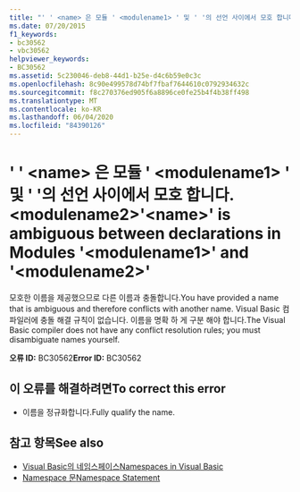 ```yaml
---
title: "' ' <name> 은 모듈 ' <modulename1> ' 및 ' '의 선언 사이에서 모호 합니다. <modulename2>"
ms.date: 07/20/2015
f1_keywords:
- bc30562
- vbc30562
helpviewer_keywords:
- BC30562
ms.assetid: 5c230046-deb8-44d1-b25e-d4c6b59e0c3c
ms.openlocfilehash: 8c90e499578d74bf7fbaf7644610c0792934632c
ms.sourcegitcommit: f8c270376ed905f6a8896ce0fe25b4f4b38ff498
ms.translationtype: MT
ms.contentlocale: ko-KR
ms.lasthandoff: 06/04/2020
ms.locfileid: "84390126"
---
```

# <a name="name-is-ambiguous-between-declarations-in-modules-modulename1-and-modulename2"></a><span data-ttu-id="b3904-102">' ' \<name> 은 모듈 ' \<modulename1> ' 및 ' '의 선언 사이에서 모호 합니다. \<modulename2></span><span class="sxs-lookup"><span data-stu-id="b3904-102">'\<name>' is ambiguous between declarations in Modules '\<modulename1>' and '\<modulename2>'</span></span>
<span data-ttu-id="b3904-103">모호한 이름을 제공했으므로 다른 이름과 충돌합니다.</span><span class="sxs-lookup"><span data-stu-id="b3904-103">You have provided a name that is ambiguous and therefore conflicts with another name.</span></span> <span data-ttu-id="b3904-104">Visual Basic 컴파일러에 충돌 해결 규칙이 없습니다. 이름을 명확 하 게 구분 해야 합니다.</span><span class="sxs-lookup"><span data-stu-id="b3904-104">The Visual Basic compiler does not have any conflict resolution rules; you must disambiguate names yourself.</span></span>  
  
 <span data-ttu-id="b3904-105">**오류 ID:** BC30562</span><span class="sxs-lookup"><span data-stu-id="b3904-105">**Error ID:** BC30562</span></span>  
  
## <a name="to-correct-this-error"></a><span data-ttu-id="b3904-106">이 오류를 해결하려면</span><span class="sxs-lookup"><span data-stu-id="b3904-106">To correct this error</span></span>  
  
- <span data-ttu-id="b3904-107">이름을 정규화합니다.</span><span class="sxs-lookup"><span data-stu-id="b3904-107">Fully qualify the name.</span></span>  
  
## <a name="see-also"></a><span data-ttu-id="b3904-108">참고 항목</span><span class="sxs-lookup"><span data-stu-id="b3904-108">See also</span></span>

- [<span data-ttu-id="b3904-109">Visual Basic의 네임스페이스</span><span class="sxs-lookup"><span data-stu-id="b3904-109">Namespaces in Visual Basic</span></span>](../programming-guide/program-structure/namespaces.md)
- [<span data-ttu-id="b3904-110">Namespace 문</span><span class="sxs-lookup"><span data-stu-id="b3904-110">Namespace Statement</span></span>](../language-reference/statements/namespace-statement.md)

